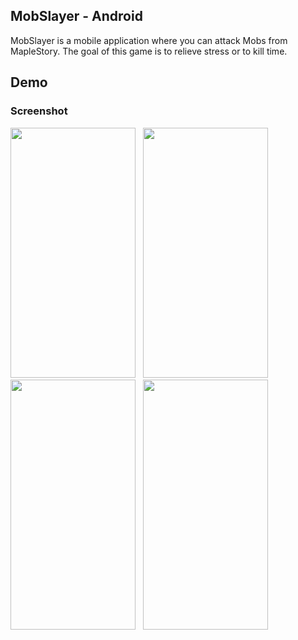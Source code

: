 ## MobSlayer - Android
MobSlayer is a mobile application where you can attack Mobs from MapleStory. The goal of this game is to relieve stress or to kill time.

## Demo

### Screenshot

<img src="https://user-images.githubusercontent.com/19378441/64837822-4afb5a80-d5be-11e9-99c3-b6e919642e85.png" width="200" height="400">&nbsp;&nbsp;&nbsp;<img src="https://user-images.githubusercontent.com/19378441/64837820-4a62c400-d5be-11e9-9640-89644bdfd26c.png" width="200" height="400">
<img src="https://user-images.githubusercontent.com/19378441/64838040-6450d680-d5bf-11e9-941f-276cc00aefc6.png" width="200" height="400">&nbsp;&nbsp;&nbsp;<img src="https://user-images.githubusercontent.com/19378441/64838039-6450d680-d5bf-11e9-8d21-ab6b54e9a5af.png" width="200" height="400">



